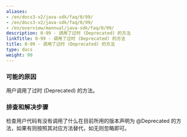 ```yaml
---
aliases:
- /en/docs3-v2/java-sdk/faq/0/99/
- /en/docs3-v2/java-sdk/faq/0/99/
- /en/overview/mannual/java-sdk/faq/0/99/
description: 0-99 - 调用了过时 (Deprecated) 的方法
linkTitle: 0-99 - 调用了过时 (Deprecated) 的方法
title: 0-99 - 调用了过时 (Deprecated) 的方法
type: docs
weight: 99
---
```







### 可能的原因

用户调用了过时 (Deprecated) 的方法。

### 排查和解决步骤

检查用户代码有没有调用了什么在目前所用的版本声明为 @Deprecated 的方法，如果有则按照其对应方法替代，如无则忽略即可。
